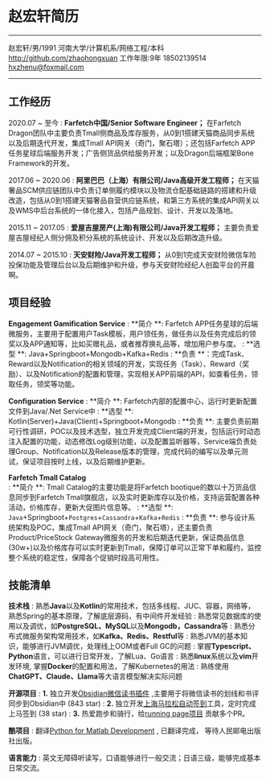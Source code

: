 赵宏轩简历
============

----------------------------------                ---------------------------                 ------------------------------
赵宏轩/男/1991                                      河南大学/计算机系/网络工程/本科                 http://github.com/zhaohongxuan
工作年限:9年                                               18502139514                                     hxzhenu@foxmail.com
----------------------------------                ---------------------------                 -------------------------------

工作经历  
----------

2020.07 ~ 至今
:  **Farfetch中国/Senior Software Engineer；** 在Farfetch Dragon团队中主要负责Tmall侧商品及库存服务，从0到1搭建天猫商品同步系统以及后期迭代开发，集成Tmall API网关（奇门，聚石塔）；还包括Farfetch APP任务星球后端服务开发；广告侧货品供给服务开发；以及Dragon后端框架Bone Framework的开发。

2017.06 ~ 2020.06
:  **阿⾥巴巴（上海）有限公司/Java⾼级开发⼯程师；** 在天猫奢品SCM供应链团队中负责订单侧履约模块以及物流仓配基础链路的搭建和升级改造，包括从0到1搭建天猫奢品自营供应链系统，和第三方系统的集成API网关以及WMS中后台系统的一体化接入，包括产品规划、设计、开发以及落地。

2015.11 ~ 2017.05
:  **爱屋吉屋房产(上海)有限公司/Java开发⼯程师；** 主要负责爱屋吉屋经纪人侧分佣及积分系统的系统设计、开发以及后期改造升级。

2014.07 ~ 2015.10
:  **天安财险/Java开发⼯程师；** 从0到1完成天安财险微信车险投保功能及管理后台以及后期维护和升级，参与天安财险经纪人创盈平台的开晨啊。

项目经验
----------
**Engagement Gamification Service**
:   **简介 **: Farfetch APP任务星球的后端微服务，主要用于配置用户Task模板，用户领任务，做任务以及任务完成后的领奖以及APP通知等，比如买赠礼品，或者推荐换礼品等，增加用户参与度。
:   **选型 **: Java+Springboot+Mongodb+Kafka+Redis
:   **负责 **：完成Task、Reward以及Notification的相关领域的开发，实现任务（Task）、Reward（奖励）、以及Notification的配置和管理，实现相关APP前端的API，如查看任务，领取任务，领奖等功能。

**Configuration Service**
:   **简介 **: Farfetch内部的配置中心，运行时更新配置文件到Java/.Net Service中
:   **选型 **: Kotlin(Server)+Java(Client)+Springboot+Mongodb 
:   **负责 **: 主要负责前期可行性调研，POC以及技术选型，独立开发完成Client端的开发，包括运行时动态注入配置的功能，动态修改Log级别功能，以及配置监听器等，Service端负责处理Group、Notification以及Release版本的管理，完成代码的编写以及单元测试，保证项目按时上线，以及后期维护更新。

**Farfetch Tmall Catalog**                          
:   **简介 **: Tmall Catalog的主要功能是将Farfetch bootique的数以十万货品信息同步到Farfetch Tmall旗舰店，以及实时更新库存以及价格，支持运营配置各种活动，价格库存，更新大促图片信息等。
:   **选型 **: `Java`+Springboot+`Postgres`+`Cassandra`+`Kafka`+`Redis`
:   **负责 **: 参与设计系统架构及POC，集成Tmall API网关（奇门，聚石塔），还主要负责Product/PriceStock Gateway微服务的开发和后期迭代更新，保证商品信息(30w+)以及价格库存可以实时更新到Tmall，保障订单可以正常下单和履约，监控整个系统的稳定性，保障各个促销时段高可用性。

技能清单
--------------------
**技术栈**
: 熟悉**Java**以及**Kotlin**的常用技术，包括多线程、JUC、容器，网络等，熟悉Spring的基本原理，了解底层源码，有中间件开发经验
: 熟悉常见数据库的使用以及调优，如**PostgreSQL、MySQL**以及**Mongodb，Cassandra**等
: 熟悉分布式微服务架构常用技术，如**Kafka、Redis、Restful**等
: 熟悉JVM的基本知识，能够进行JVM调优，处理线上OOM或者Full GC的问题
: 掌握**Typescript、Python**语言，可以进行日常开发，了解Lua、Go语言
: 熟悉**linux**系统以及**vim**开发环境, 掌握**Docker**的配置和用法，了解Kubernetes的用法
: 熟练使用**ChatGPT、Claude、Llama**等大语言模型解决实际问题

**开源项目**
: **1.** 独立开发[Obsidian微信读书插件](https://github.com/zhaohongxuan/obsidian-weread-plugin) ,主要用于将微信读书的划线和书评同步到Obsidian中 (843 star)
: **2.** 独立开发[上海马拉松自动签到](https://github.com/zhaohongxuan/shangma_auto_sign)工具，定时完成上马签到 (38 star)
: **3.** 热爱跑步和骑行，给[running page项目](https://github.com/yihong0618/running_page) 贡献多个PR。

**酷项目**
: 翻译[Python for Matlab Development](https://www.amazon.com/Python-MATLAB-Development-Modules-Package/dp/1484272226) , 已翻译完成， 等待人民邮电出版社出版。

**语言能力**
: 英文无障碍听读写，口语能够进行一般交流；日语三级，能够完成基本日常交流。